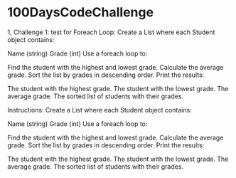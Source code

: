 # 100DaysCodeChallenge

1, Challenge 1: test for Foreach Loop:
Create a List<Student> where each Student object contains:

Name (string)
Grade (int)
Use a foreach loop to:

Find the student with the highest and lowest grade.
Calculate the average grade.
Sort the list by grades in descending order.
Print the results:

The student with the highest grade.
The student with the lowest grade.
The average grade.
The sorted list of students with their grades.

Instructions:
Create a List<Student> where each Student object contains:

Name (string)
Grade (int)
Use a foreach loop to:

Find the student with the highest and lowest grade.
Calculate the average grade.
Sort the list by grades in descending order.
Print the results:

The student with the highest grade.
The student with the lowest grade.
The average grade.
The sorted list of students with their grades.

